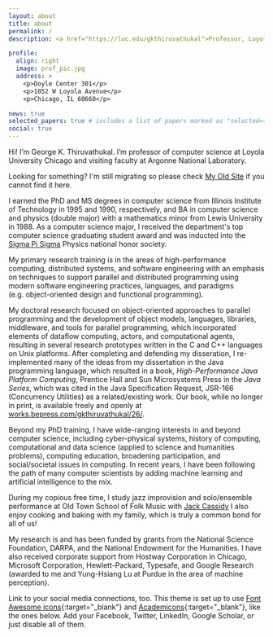 ```yaml
---
layout: about
title: about
permalink: /
description: <a href="https://luc.edu/gkthiruvathukal">Professor, Loyola University Chicago</a> and <a href="https://www.alcf.anl.gov/about/people/george-k-thiruvathukal">Visiting Researcher, Argonne National Laboratory</a>

profile:
  align: right
  image: prof_pic.jpg
  address: >
    <p>Doyle Center 301</p>
    <p>1052 W Loyola Avenue</p>
    <p>Chicago, IL 60660</p>

news: true
selected_papers: true # includes a list of papers marked as "selected={true}"
social: true
---
```


Hi! I’m George K. Thiruvathukal.
I’m professor of computer science at Loyola University Chicago and visiting faculty at Argonne National Laboratory.

Looking for something? I'm still migrating so please check [My Old Site](https://old.thiruvathukal.com) if you cannot find it here.

I earned the PhD and MS degrees in computer science from Illinois Institute of Technology in 1995 and 1990, respectively, and BA in computer science and physics (double major) with a mathematics minor from Lewis University in 1988.
As a computer science major, I received the department's top computer science graduating student award and was inducted into the [Sigma Pi Sigma](https://www.sigmapisigma.org>) Physics national honor society.

My primary research training is in the areas of high-performance computing, distributed systems, and software engineering with an emphasis on techniques to support parallel and distributed programming using modern software engineering practices, languages, and paradigms (e.g. object-oriented design and functional programming).

My doctoral research focused on object-oriented approaches to parallel programming and the development of object models, languages, libraries, middleware, and tools for parallel programming, which incorporated elements of dataflow computing, actors, and computational agents, resulting in several research prototypes written in the C and C++ languages on Unix platforms.
After completing and defending my disseration, I re-implemented many of the ideas from my dissertation in the Java programming language, which resulted in a book, *High-Performance Java Platform Computing*, Prentice Hall and Sun Microsystems Press in the *Java Series*, which was cited in the Java Specification Request, JSR-166 (Concurrency Utilities) as a related/existing work.
Our book, while no longer in print, is available freely and openly at [works.bepress.com/gkthiruvathukal/26/](https://works.bepress.com/gkthiruvathukal/26/).

Beyond my PhD training, I have wide-ranging interests in and beyond computer science, including cyber-physical systems, history of computing, computational and data science (applied to science and humanities problems), computing education, broadening participation, and social/societal issues in computing.
In recent years, I have been following the path of many computer scientists by adding machine learning and artificial intelligence to the mix.

During my copious free time, I study jazz improvision and solo/ensemble performance at Old Town School of Folk Music with [Jack Cassidy](https://www.jackcassidymusic.com/) I also enjoy cooking and baking with my family, which is truly a common bond for all of us!

My research is and has been funded by grants from the National Science Foundation, DARPA, and the National Endowment for the Humanities.
I have also received corporate support from Hostway Corporation in Chicago, Microsoft Corporation, Hewlett-Packard, Typesafe, and Google Research (awarded to me and Yung-Hsiang Lu at Purdue in the area of machine perception).

Link to your social media connections, too. This theme is set up to use [Font Awesome icons](http://fortawesome.github.io/Font-Awesome/){:target="\_blank"} and [Academicons](https://jpswalsh.github.io/academicons/){:target="\_blank"}, like the ones below. Add your Facebook, Twitter, LinkedIn, Google Scholar, or just disable all of them.
